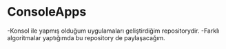 # ConsoleApps
 -Konsol ile yapmış olduğum uygulamaları geliştirdiğim repositorydir.
 -Farklı algoritmalar yaptığımda bu repository de paylaşacağım.

